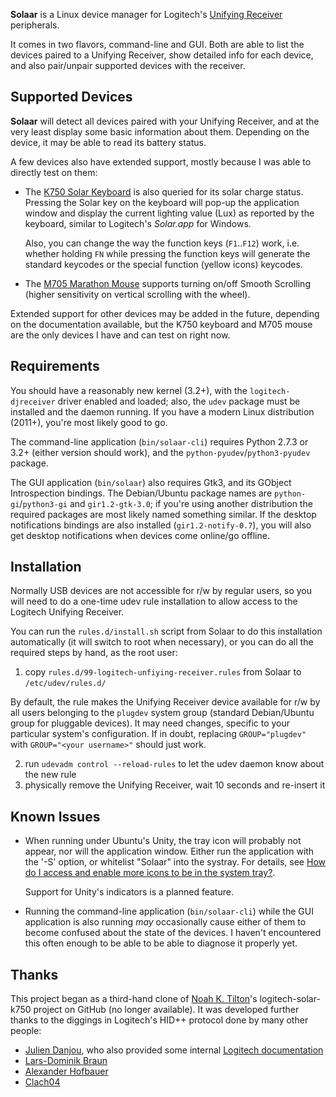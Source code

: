 **Solaar** is a Linux device manager for Logitech's
[Unifying Receiver](http://www.logitech.com/en-us/66/6079) peripherals.

It comes in two flavors, command-line and GUI.  Both are able to list the
devices paired to a Unifying Receiver, show detailed info for each device, and
also pair/unpair supported devices with the receiver.

## Supported Devices

**Solaar** will detect all devices paired with your Unifying Receiver, and at
the very least display some basic information about them.  Depending on the
device, it may be able to read its battery status.

A few devices also have extended support, mostly because I was able to directly
test on them:

* The [K750 Solar Keyboard](http://www.logitech.com/keyboards/keyboard/devices/7454)
  is also queried for its solar charge status. Pressing the Solar key on the
  keyboard will pop-up the application window and display the current lighting
  value (Lux) as reported by the keyboard, similar to Logitech's *Solar.app* for
  Windows.

  Also, you can change the way the function keys (`F1`..`F12`) work, i.e.
  whether holding `FN` while pressing the function keys will generate the
  standard keycodes or the special function (yellow icons) keycodes.

* The [M705 Marathon Mouse](http://www.logitech.com/product/marathon-mouse-m705)
  supports turning on/off Smooth Scrolling (higher sensitivity on vertical
  scrolling with the wheel).

Extended support for other devices may be added in the future, depending on the
documentation available, but the K750 keyboard and M705 mouse are the only
devices I have and can test on right now.

## Requirements

You should have a reasonably new kernel (3.2+), with the `logitech-djreceiver`
driver enabled and loaded; also, the `udev` package must be installed and the
daemon running.  If you have a modern Linux distribution (2011+), you're most
likely good to go.

The command-line application (`bin/solaar-cli`) requires Python 2.7.3 or 3.2+
(either version should work), and the `python-pyudev`/`python3-pyudev` package.

The GUI application (`bin/solaar`) also requires Gtk3, and its GObject
Introspection bindings. The Debian/Ubuntu package names are
`python-gi`/`python3-gi` and `gir1.2-gtk-3.0`; if you're using another
distribution the required packages are most likely named something similar.
If the desktop notifications bindings are also installed (`gir1.2-notify-0.7`),
you will also get desktop notifications when devices come online/go offline.

## Installation

Normally USB devices are not accessible for r/w by regular users, so you will
need to do a one-time udev rule installation to allow access to the Logitech
Unifying Receiver.

You can run the `rules.d/install.sh` script from Solaar to do this installation
automatically (it will switch to root when necessary), or you can do all the
required steps by hand, as the root user:

1. copy `rules.d/99-logitech-unfiying-receiver.rules` from Solaar to
  `/etc/udev/rules.d/`

  By default, the rule makes the Unifying Receiver device available for r/w by
  all users belonging to the `plugdev` system group (standard Debian/Ubuntu
  group for pluggable devices). It may need changes, specific to your
  particular system's configuration. If in doubt, replacing `GROUP="plugdev"`
  with `GROUP="<your username>"` should just work.

2. run `udevadm control --reload-rules` to let the udev daemon know about the new
  rule
3. physically remove the Unifying Receiver, wait 10 seconds and re-insert it

## Known Issues

- When running under Ubuntu's Unity, the tray icon will probably not appear, nor
  will the application window.  Either run the application with the '-S' option,
  or whitelist "Solaar" into the systray. For details, see
  [How do I access and enable more icons to be in the system tray?](http://askubuntu.com/questions/30742/how-do-i-access-and-enable-more-icons-to-be-in-the-system-tray).

  Support for Unity's indicators is a planned feature.

- Running the command-line application (`bin/solaar-cli`) while the GUI
  application is also running *may* occasionally cause either of them to become
  confused about the state of the devices. I haven't encountered this often
  enough to be able to be able to diagnose it properly yet.

## Thanks

This project began as a third-hand clone of [Noah K. Tilton](https://github.com/noah)'s
logitech-solar-k750 project on GitHub (no longer available). It was developed
further thanks to the diggings in Logitech's HID++ protocol done by many other
people:

- [Julien Danjou](http://julien.danjou.info/blog/2012/logitech-k750-linux-support),
who also provided some internal
[Logitech documentation](http://julien.danjou.info/blog/2012/logitech-unifying-upower)
- [Lars-Dominik Braun](http://6xq.net/git/lars/lshidpp.git)
- [Alexander Hofbauer](http://derhofbauer.at/blog/blog/2012/08/28/logitech-performance-mx)
- [Clach04](http://bitbucket.org/clach04/logitech-unifying-receiver-tools)
